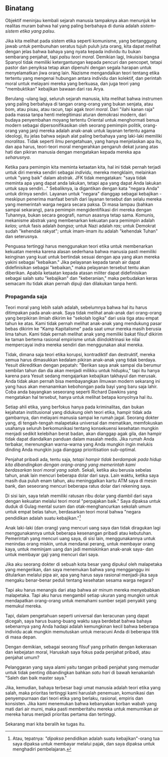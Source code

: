 ## Binatang

Objektif meninjau kembali sejarah manusia tampaknya akan menunjuk ke realitas muram bahwa hal yang paling berbahaya di dunia adalah *sistem-sistem etika yang palsu*.

Jika kita melihat pada sistem etika seperti komunisme, yang bertanggung jawab untuk pembunuhan seratus tujuh puluh juta orang, kita dapat melihat dengan jelas bahwa bahaya yang nyata kepada individu itu bukan sembarang penjahat, tapi *palsu teori moral*. Demikian lagi, Inkuisisi bangsa Spanyol tidak memiliki ketergantungan kepada pencuri dan pencopet, tetapi pastor dan penyiksa tetap akan dipenuhi dengan segala harapan untuk menyelamatkan jiwa orang lain. Nazisme mengandalkan teori tentang etika tertentu yang mengenai hubungan antara individu dan kolektif, dan perintah moral untuk melayani mereka yang berkuasa, dan juga teori yang "membuktikan" kebajikan bawaan dari ras Arya.

Berulang -ulang lagi, seluruh sejarah manusia, kita melihat bahwa instrumen yang paling berbahaya di tangan orang-orang yang bukan senjata, atau bom, atau pisau, atau racun, tapi agak *teori moral*. Dari "ilahi kanan raja" pada massa tanpa henti melegitimasi aturan demokrasi modern, dari budaya penyembahan moyang tertentu Oriental untuk menghormati benua modern sebagai dipersonifikasikan oleh seorang pemimpin politik, orang-orang yang janji mereka adalah anak-anak untuk layanan tertentu agama ideologi, itu jelas bahwa sejauh alat paling berbahaya yang laki-laki memiliki *moralitas*. Tidak seperti ilmu pengetahuan, yang hanya menjelaskan apa itu, dan apa harus, teori-teori moral mengerahkan pengaruh dekat jurang atas hati dan pikiran manusia dengan mengatakan kepada mereka apa *seharusnya*.

Ketika para pemimpin kita meminta ketaatan kita, hal ini tidak pernah terjadi untuk diri mereka sendiri sebagai *individu*, mereka mengklaim, melainkan untuk "yang baik" dalam abstrak. JFK tidak mengatakan: "saya tidak meminta apa yang dapat anda lakukan, tetapi apa yang dapat Anda lakukan untuk saya sendiri..." Sebaliknya, ia digantikan dengan kata "negara Anda" untuk dirinya sendiri. Layanan untuk "negara" dianggap sebagai kebajikan - meskipun penerima manfaat bersih dari layanan tersebut dan selalu mereka yang memerintah warga negara secara paksa. Di masa lampau (bahkan sampai sekarang), para pemimpin mengidentifikasi diri mereka dengan Tuhannya, bukan secara geografi, namun asasnya tetap sama. Komunis, mekanisme abstrak yang membenarkan kekuatan para pemimpin adalah *kelas*; untuk fasis adalah *bangsa*; untuk Nazi adalah *ras*; untuk Demokrat sudah "kehendak rakyat"; untuk imam-imam itu adalah "kehendak Tuhan" dan seterusnya.

Penguasa tertinggi harus menggunakan teori etika untuk membenarkan kekuatan mereka karena alasan sederhana bahwa manusia pasti memiliki keinginan yang kuat untuk bertindak sesuai dengan apa yang akan mereka yakini sebagai "kebaikan." Jika pelayanan kepada tanah air dapat didefinisikan sebagai "kebaikan," maka pelayanan tersebut tentu akan diberikan. Apabila ketaatan kepada atasan militer dapat didefinisikan sebagai salah satu "kebajikan" dan "keberanian," maka perbudakan keras semacam itu tidak akan pernah dipuji dan dilakukan tanpa henti.

### Propaganda saja

Teori moral yang lebih salah adalah, sebelumnya bahwa hal itu harus ditimpakan pada anak-anak. Saya tidak melihat anak-anak dari orang-orang yang berpikiran ilmiah dikirim ke "sekolah logika" dari usia tiga atau empat tahun ke atas. Kami tidak pernah melihat anak-anak yang mendukung pasar bebas dikirim ke "Kamp Kapitalisme" pada saat umur mereka masih berusia lima tahun. Kami tidak pernah melihat anak yang memiliki bakat filsuf dikirim ke taman bertema rasional empirisme untuk diindoktrinasi ke nilai mempercayai indra mereka sendiri dan menggunakan akal mereka.

Tidak, dimana saja teori etika korupsi, kontradiktif dan destruktif, mereka semua harus dimasukkan kedalam pikiran anak-anak yang tidak berdaya. Yesuit dikreditkan dengan pepatah: "Berikan saya anak sampai dia berumur sembilan tahun dan dia akan menjadi milikku untuk hidupku," tapi itu hanya karena para Yesuit sedang mengajarkan kebajikan takhayul dan merusak. Anda tidak akan pernah bisa membayangkan ilmuwan modern sekarang ini yang haus akan menanamkan kebohongan pada bayi yang baru saja lahir. Coba anda bayangkan seseorang seperti Richard Dawkins yang mengatakan hal tersebut, hanya untuk melihat betapa konyolnya hal itu.

Setiap ahli etika, yang berfokus hanya pada kriminalitas, dan bukan kejahatan institusional yang didukung oleh teori etika, hampir tidak ada gambarnya, dan melayani manusia sampai ke rumah jagal. Seorang dokter yang, di tengah-tengah malapetaka universal dan mematikan, memfokuskan usahanya seluruh berkomunikasi tentang konsekuensi kesehatan mungkin menjadi sedikit kelebihan berat badan, akan dianggap agak gila, dan hampir tidak dapat diandalkan panduan dalam masalah medis. Jika rumah Anda terbakar, merenungkan warna-warna yang Anda mungkin ingin melukis dinding Anda mungkin juga dianggap prioritisation sub-optimal.

Penjahat pribadi ada, tentu saja, *tetapi hampir tidak berdampak pada hidup kita dibandingkan dengan orang-orang yang memerintah kami berdasarkan teori moral yang salah*. Sekali, ketika aku berusia sebelas tahun, anak lain mencuri beberapa dolar dari saya. Lain waktu, ketika saya masih dua puluh enam tahun, aku meninggalkan kartu ATM saya di mesin bank, dan seseorang mencuri beberapa ratus dolar dari rekening saya.

Di sisi lain, saya telah memiliki ratusan ribu dolar yang diambil dari saya dengan kekuatan melalui teori moral "perpajakan baik." Saya dipaksa untuk duduk di Gulag mental suram dan otak-menghancurkan sekolah umum untuk empat belas tahun, berdasarkan teori moral bahwa "negara pendidikan adalah suatu kebajikan."[^12]

Anak laki-laki (dan orang) yang mencuri uang saya dan tidak diragukan lagi menggunakannya untuk beberapa kesenangan pribadi atau kebutuhan. Pemerintah yang mencuri uang saya, di sisi lain, menggunakannya untuk menindas orang miskin, untuk mendanai perang, untuk membayar orang kaya, untuk meminjam uang dan jadi memiskinkan anak-anak saya- dan untuk membayar gaji yang mencuri dari saya.

Jika aku seorang dokter di sebuah kota besar yang dipukul oleh malapetaka yang mengerikan, dan saya menemukan bahwa yang mengganggu ini ditularkan melalui pipa air, apa yang harus saya rasional menjadi-jika saya mengaku benar-benar peduli tentang kesehatan sesama warga negara?

Tapi aku harus menangis dari atap bahwa air minum mereka menyebabkan malapetaka. Tapi aku harus mengambil setiap ukuran yang mungkin untuk mendapatkan orang-orang untuk memahami sumber sejati penyakit yang memukul mereka.

Tapi, dalam pengetahuan seperti universal dan keracunan yang dapat dicegah, saya harus buang-buang waktu saya berdebat bahwa bahaya sebenarnya yang Anda hadapi adalah kemungkinan kecil bahwa beberapa individu acak mungkin memutuskan untuk meracuni Anda di beberapa titik di masa depan.

Dengan demikian, sebagai seorang filsuf yang prihatin dengan kekerasan dan kebejatan moral, Haruskah saya fokus pada penjahat pribadi, atau penjahat umum?

Pelanggaran yang saya alami yaitu tangan pribadi penjahat yang memudar untuk tidak penting dibandingkan bahkan *satu hari* di bawah kenakanlah "Saleh dan baik master saya."

Jika, kemudian, bahaya terbesar bagi umat manusia adalah teori etika yang salah, maka prioritas tertinggi kami haruslah penemuan, komunikasi dan penyempurnaan dari teori etika yang berlaku, rasional, empiris dan konsisten. Jika kami menemukan bahwa kebanyakan korban wabah yang mati dari air murni, maka pasti memberitahu mereka untuk memurnikan air mereka harus menjadi prioritas pertama dan tertinggi.

Sekarang mari kita beralih ke tugas itu.

[^12]: Atau, tepatnya: *"dipaksa* pendidikan adalah suatu kebajikan"-orang tua saya dipaksa untuk membayar melalui pajak, dan saya dipaksa untuk menghadiri pembelajaran.
